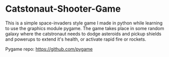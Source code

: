 # Catstonaut-Shooter-Game

This is a simple space-invaders style game I made in python while learning to use the graphics module pygame. The game takes place in some random galaxy where the catstronaut needs to dodge asteroids and pickup shields and powerups to extend it's health, or activate rapid fire or rockets. 

Pygame repo: https://github.com/pygame 


